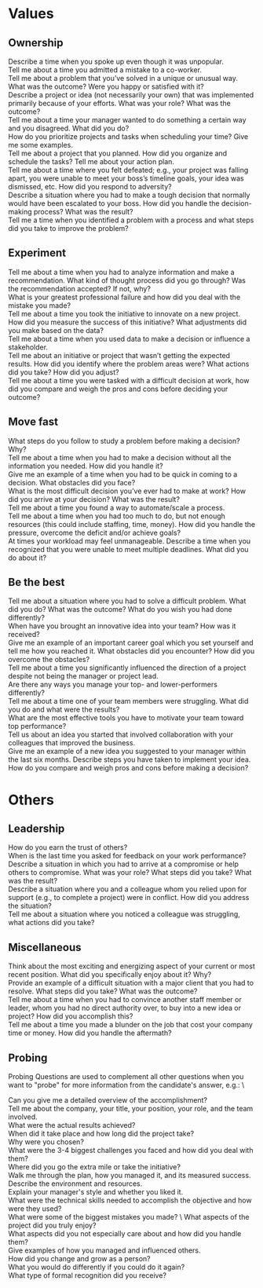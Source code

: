 # Values
## Ownership
Describe a time when you spoke up even though it was unpopular. \
Tell me about a time you admitted a mistake to a co-worker. \
Tell me about a problem that you’ve solved in a unique or unusual way. What was the outcome? Were you happy or satisfied with it? \
Describe a project or idea (not necessarily your own) that was implemented primarily because of your efforts. What was your role? What was the outcome? \
Tell me about a time your manager wanted to do something a certain way and you disagreed. What did you do? \
How do you prioritize projects and tasks when scheduling your time? Give me some examples. \
Tell me about a project that you planned. How did you organize and schedule the tasks? Tell me about your action plan. \
Tell me about a time where you felt defeated; e.g., your project was falling apart, you were unable to meet your boss’s timeline goals, your idea was dismissed, etc. How did you respond to adversity? \
Describe a situation where you had to make a tough decision that normally would have been escalated to your boss. How did you handle the decision-making process? What was the result? \
Tell me a time when you identified a problem with a process and what steps did you take to improve the problem? 

## Experiment
Tell me about a time when you had to analyze information and make a recommendation. What kind of thought process did you go through? Was the recommendation accepted? If not, why? \
What is your greatest professional failure and how did you deal with the mistake you made? \
Tell me about a time you took the initiative to innovate on a new project. How did you measure the success of this initiative?  What adjustments did you make based on the data? \
Tell me about a time when you used data to make a decision or influence a stakeholder. \
Tell me about an initiative or project that wasn’t getting the expected results. How did you identify where the problem areas were? What actions did you take? How did you adjust? \
Tell me about a time you were tasked with a difficult decision at work, how did you compare and weigh the pros and cons before deciding your outcome? 

## Move fast
What steps do you follow to study a problem before making a decision? Why? \
Tell me about a time when you had to make a decision without all the information you needed. How did you handle it? \
Give me an example of a time when you had to be quick in coming to a decision. What obstacles did you face? \
What is the most difficult decision you’ve ever had to make at work? How did you arrive at your decision? What was the result?  \
Tell me about a time you found a way to automate/scale a process. \
Tell me about a time when you had too much to do, but not enough resources (this could include staffing, time, money). How did you handle the pressure, overcome the deficit and/or achieve goals? \
At times your workload may feel unmanageable. Describe a time when you recognized that you were unable to meet multiple deadlines. What did you do about it? 

## Be the best
Tell me about a situation where you had to solve a difficult problem. What did you do? What was the outcome? What do you wish you had done differently? \
When have you brought an innovative idea into your team? How was it received? \
Give me an example of an important career goal which you set yourself and tell me how you reached it. What obstacles did you encounter? How did you overcome the obstacles? \
Tell me about a time you significantly influenced the direction of a project despite not being the manager or project lead. \
Are there any ways you manage your top- and lower-performers differently? \
Tell me about a time one of your team members were struggling. What did you do and what were the results? \
What are the most effective tools you have to motivate your team toward top performance? \
Tell us about an idea you started that involved collaboration with your colleagues that improved the business. \
Give me an example of a new idea you suggested to your manager within the last six months. Describe steps you have taken to implement your idea. \
How do you compare and weigh pros and cons before making a decision? 

# Others
## Leadership
How do you earn the trust of others? \
When is the last time you asked for feedback on your work performance? \
Describe a situation in which you had to arrive at a compromise or help others to compromise. What was your role? What steps did you take? What was the result? \
Describe a situation where you and a colleague whom you relied upon for support (e.g., to complete a project) were in conflict. How did you address the situation? \
Tell me about a situation where you noticed a colleague was struggling, what actions did you take? 

## Miscellaneous
Think about the most exciting and energizing aspect of your current or most recent position. What did you specifically enjoy about it? Why? \
Provide an example of a difficult situation with a major client that you had to resolve. What steps did you take? What was the outcome? \
Tell me about a time when you had to convince another staff member or leader, whom you had no direct authority over, to buy into a new idea or project? How did you accomplish this? \
Tell me about a time you made a blunder on the job that cost your company time or money. How did you handle the aftermath? 

## Probing 
Probing Questions are used to complement all other questions when you want to "probe" for more information from the candidate's answer, e.g.: \

Can you give me a detailed overview of the accomplishment? \
Tell me about the company, your title, your position, your role, and the team involved. \
What were the actual results achieved? \
When did it take place and how long did the project take? \
Why were you chosen? \
What were the 3-4 biggest challenges you faced and how did you deal with them? \
Where did you go the extra mile or take the initiative? \
Walk me through the plan, how you managed it, and its measured success. \
Describe the environment and resources. \
Explain your manager's style and whether you liked it. \
What were the technical skills needed to accomplish the objective and how were they used? \
What were some of the biggest mistakes you made? \ 
What aspects of the project did you truly enjoy? \
What aspects did you not especially care about and how did you handle them? \
Give examples of how you managed and influenced others. \
How did you change and grow as a person? \
What you would do differently if you could do it again? \
What type of formal recognition did you receive?
